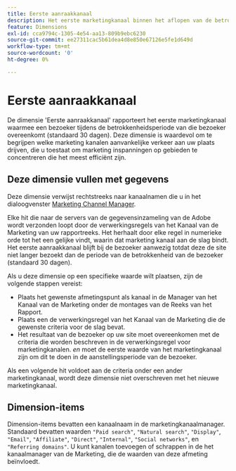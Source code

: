 ```yaml
---
title: Eerste aanraakkanaal
description: Het eerste marketingkanaal binnen het aflopen van de betrokkenheid van de bezoeker.
feature: Dimensions
exl-id: cca9794c-1305-4e54-aa13-809b9ebc6230
source-git-commit: ee27311cac5b61dea4d8e850e67126e5fe1d649d
workflow-type: tm+mt
source-wordcount: '0'
ht-degree: 0%

---
```


# Eerste aanraakkanaal

De dimensie &#39;Eerste aanraakkanaal&#39; rapporteert het eerste marketingkanaal waarmee een bezoeker tijdens de betrokkenheidsperiode van die bezoeker overeenkomt (standaard 30 dagen). Deze dimensie is waardevol om te begrijpen welke marketing kanalen aanvankelijke verkeer aan uw plaats drijven, die u toestaat om marketing inspanningen op gebieden te concentreren die het meest efficiënt zijn.

## Deze dimensie vullen met gegevens

Deze dimensie verwijst rechtstreeks naar kanaalnamen die u in het dialoogvenster [Marketing Channel Manager](/help/admin/admin/c-manage-report-suites/c-edit-report-suites/marketing-channels-admin.md).

Elke hit die naar de servers van de gegevensinzameling van de Adobe wordt verzonden loopt door de verwerkingsregels van het Kanaal van de Marketing van uw rapportreeks. Het herhaalt door elke regel in numerieke orde tot het een gelijke vindt, waarin dat marketing kanaal aan de slag bindt. Het eerste aanraakkanaal blijft bij de bezoeker aanwezig totdat deze de site niet langer bezoekt dan de periode van de betrokkenheid van de bezoeker (standaard 30 dagen).

Als u deze dimensie op een specifieke waarde wilt plaatsen, zijn de volgende stappen vereist:

* Plaats het gewenste afmetingspunt als kanaal in de Manager van het Kanaal van de Marketing onder de montages van de Reeks van het Rapport.
* Plaats een de verwerkingsregel van het Kanaal van de Marketing die de gewenste criteria voor de slag bevat.
* Het resultaat van de bezoeker op uw site moet overeenkomen met de criteria die worden beschreven in de verwerkingsregel voor marketingkanalen. _en_ moet de eerste waarde van het marketingkanaal zijn om dit te doen in de aanstellingsperiode van de bezoeker.

Als een volgende hit voldoet aan de criteria onder een ander marketingkanaal, wordt deze dimensie niet overschreven met het nieuwe marketingkanaal.

## Dimension-items

Dimension-items bevatten een kanaalnaam in de marketingkanaalmanager. Standaard bevatten waarden `"Paid search"`, `"Natural search"`, `"Display"`, `"Email"`, `"Affiliate"`, `"Direct"`, `"Internal"`, `"Social networks"`, en `"Referring domains"`. U kunt kanalen toevoegen of schrappen in de het kanaalmanager van de Marketing, die de waarden van deze afmeting beïnvloedt.
